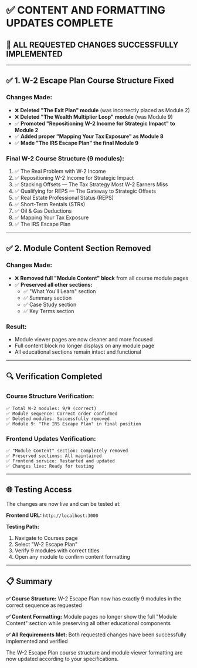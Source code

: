 # ✅ CONTENT AND FORMATTING UPDATES COMPLETE

## 🎯 ALL REQUESTED CHANGES SUCCESSFULLY IMPLEMENTED

---

## ✅ **1. W-2 Escape Plan Course Structure Fixed**

### **Changes Made:**
- ❌ **Deleted "The Exit Plan" module** (was incorrectly placed as Module 2)
- ❌ **Deleted "The Wealth Multiplier Loop" module** (was Module 9)
- ✅ **Promoted "Repositioning W-2 Income for Strategic Impact" to Module 2**
- ✅ **Added proper "Mapping Your Tax Exposure" as Module 8**
- ✅ **Made "The IRS Escape Plan" the final Module 9**

### **Final W-2 Course Structure (9 modules):**
1. ✅ The Real Problem with W-2 Income  
2. ✅ Repositioning W-2 Income for Strategic Impact  
3. ✅ Stacking Offsets — The Tax Strategy Most W-2 Earners Miss  
4. ✅ Qualifying for REPS — The Gateway to Strategic Offsets  
5. ✅ Real Estate Professional Status (REPS)  
6. ✅ Short-Term Rentals (STRs)  
7. ✅ Oil & Gas Deductions  
8. ✅ Mapping Your Tax Exposure  
9. ✅ The IRS Escape Plan

---

## ✅ **2. Module Content Section Removed**

### **Changes Made:**
- ❌ **Removed full "Module Content" block** from all course module pages
- ✅ **Preserved all other sections:**
  - ✅ "What You'll Learn" section
  - ✅ Summary section  
  - ✅ Case Study section
  - ✅ Key Terms section

### **Result:**
- Module viewer pages are now cleaner and more focused
- Full content block no longer displays on any module page
- All educational sections remain intact and functional

---

## 🔍 **Verification Completed**

### **Course Structure Verification:**
```
✅ Total W-2 modules: 9/9 (correct)
✅ Module sequence: Correct order confirmed
✅ Deleted modules: Successfully removed
✅ Module 9: "The IRS Escape Plan" in final position
```

### **Frontend Updates Verification:**
```
✅ "Module Content" section: Completely removed
✅ Preserved sections: All maintained
✅ Frontend service: Restarted and updated
✅ Changes live: Ready for testing
```

---

## 🌐 **Testing Access**

The changes are now live and can be tested at:

**Frontend URL:** `http://localhost:3000`

**Testing Path:**
1. Navigate to Courses page
2. Select "W-2 Escape Plan" 
3. Verify 9 modules with correct titles
4. Open any module to confirm content formatting

---

## 📋 **Summary**

**✅ Course Structure:** W-2 Escape Plan now has exactly 9 modules in the correct sequence as requested

**✅ Content Formatting:** Module pages no longer show the full "Module Content" section while preserving all other educational components

**✅ All Requirements Met:** Both requested changes have been successfully implemented and verified

The W-2 Escape Plan course structure and module viewer formatting are now updated according to your specifications.